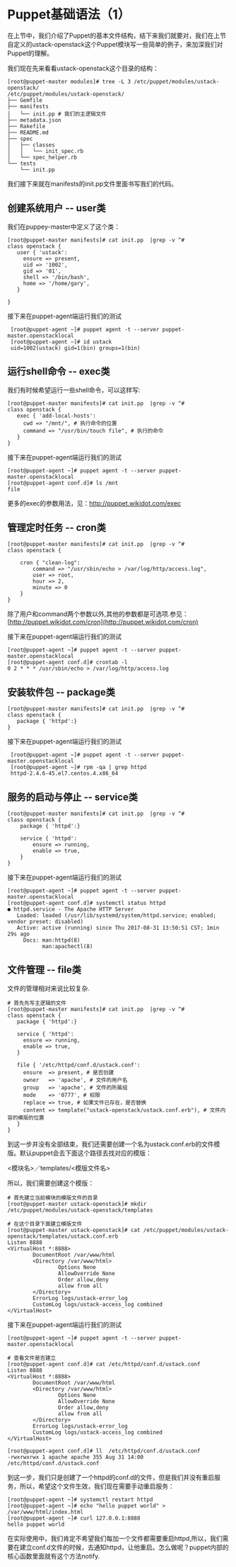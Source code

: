 # Puppet基础语法（1）

在上节中，我们介绍了Puppet的基本文件结构，结下来我们就要对，我们在上节自定义的ustack-openstack这个Puppet模块写一些简单的例子，来加深我们对Puppet的理解。

我们现在先来看看ustack-openstack这个目录的结构：

```
[root@puppet-master modules]# tree -L 3 /etc/puppet/modules/ustack-openstack/
/etc/puppet/modules/ustack-openstack/
├── Gemfile
├── manifests
│   └── init.pp # 我们的主逻辑文件
├── metadata.json
├── Rakefile
├── README.md
├── spec
│   ├── classes
│   │   └── init_spec.rb
│   └── spec_helper.rb
└── tests
    └── init.pp
```

我们接下来就在manifests的init.pp文件里面书写我们的代码。

## 创建系统用户 -- user类

我们在puppey-master中定义了这个类：

```
[root@puppet-master manifests]# cat init.pp  |grep -v ^#
class openstack {
   user { 'ustack':
     ensure => present,
     uid => '1002',
     gid => '01',
     shell => '/bin/bash',
     home => '/home/gary',
   }

}
```

接下来在puppet-agent端运行我们的测试

```
 [root@puppet-agent ~]# puppet agent -t --server puppet-master.openstacklocal
 [root@puppet-agent ~]# id ustack
 uid=1002(ustack) gid=1(bin) groups=1(bin)
```

## 运行shell命令 -- exec类

我们有时候希望运行一些shell命令，可以这样写:

```
[root@puppet-master manifests]# cat init.pp  |grep -v ^#
class openstack {
   exec { 'add-local-hosts':
     cwd => "/mnt/", # 执行命令的位置
     command => "/usr/bin/touch file", # 执行的命令
   }
}
```

接下来在puppet-agent端运行我们的测试

```
[root@puppet-agent ~]# puppet agent -t --server puppet-master.openstacklocal
[root@puppet-agent conf.d]# ls /mnt
file
```

更多的exec的参数用法，见：http://puppet.wikidot.com/exec

## 管理定时任务 -- cron类

```
[root@puppet-master manifests]# cat init.pp  |grep -v ^#
class openstack {

    cron { "clean-log":
        command => "/usr/sbin/echo > /var/log/http/access.log",
        user => root,
        hour => 2,
        minute => 0
    }
}
```

除了用户和command两个参数以外,其他的参数都是可选项.参见：[http://puppet.wikidot.com/cron](http://puppet.wikidot.com/cron)

接下来在puppet-agent端运行我们的测试

```
[root@puppet-agent ~]# puppet agent -t --server puppet-master.openstacklocal
[root@puppet-agent conf.d]# crontab -l
0 2 * * * /usr/sbin/echo > /var/log/http/access.log
```

## 安装软件包 --  package类

```
[root@puppet-master manifests]# cat init.pp  |grep -v ^#
class openstack {
   package { 'httpd':}
}
```

接下来在puppet-agent端运行我们的测试

```
 [root@puppet-agent ~]# puppet agent -t --server puppet-master.openstacklocal
 [root@puppet-agent ~]# rpm -qa | grep httpd
 httpd-2.4.6-45.el7.centos.4.x86_64
```

## 服务的启动与停止 -- service类

```
[root@puppet-master manifests]# cat init.pp  |grep -v ^#
class openstack {
    package { 'httpd':}

    service { 'httpd':
        ensure => running,
        enable => true,
    }
}
```

接下来在puppet-agent端运行我们的测试

```
[root@puppet-agent ~]# puppet agent -t --server puppet-master.openstacklocal
[root@puppet-agent conf.d]# systemctl status httpd
● httpd.service - The Apache HTTP Server
   Loaded: loaded (/usr/lib/systemd/system/httpd.service; enabled; vendor preset: disabled)
   Active: active (running) since Thu 2017-08-31 13:50:51 CST; 1min 29s ago
     Docs: man:httpd(8)
           man:apachectl(8)
```

## 文件管理 -- file类

文件的管理相对来说比较复杂.

```
# 首先先写主逻辑的文件
[root@puppet-master manifests]# cat init.pp  |grep -v ^#
class openstack {
   package { 'httpd':}

   service { 'httpd':
     ensure => running,
     enable => true,
   }

   file { '/etc/httpd/conf.d/ustack.conf':
     ensure  => present, # 是否创建
     owner   => 'apache', # 文件的用户名
     group   => 'apache', # 文件的所属组
     mode    => '0777', # 权限
     replace => true, # 如果文件已存在，是否替换
     content => template("ustack-openstack/ustack.conf.erb"), # 文件内容的模版的位置
   }
}
```

到这一步并没有全部结束，我们还需要创建一个名为ustack.conf.erb的文件模版。默认puppet会去下面这个路径去找对应的模版：

&lt;模块名&gt;／templates/&lt;模版文件名&gt;

所以，我们需要创建这个模版：

```
# 首先建立当前模块的模版文件的目录
[root@puppet-master ustack-openstack]# mkdir /etc/puppet/modules/ustack-openstack/templates

# 在这个目录下面建立模版文件
[root@puppet-master ustack-openstack]# cat /etc/puppet/modules/ustack-openstack/templates/ustack.conf.erb
Listen 8888
<VirtualHost *:8888>
        DocumentRoot /var/www/html
        <Directory /var/www/html>
                Options None
                AllowOverride None
                Order allow,deny
                allow from all
        </Directory>
        ErrorLog logs/ustack-error_log
        CustomLog logs/ustack-access_log combined
</VirtualHost>
```

接下来在puppet-agent端运行我们的测试

```
[root@puppet-agent ~]# puppet agent -t --server puppet-master.openstacklocal

# 查看文件是否建立
[root@puppet-agent conf.d]# cat /etc/httpd/conf.d/ustack.conf
Listen 8888
<VirtualHost *:8888>
        DocumentRoot /var/www/html
        <Directory /var/www/html>
                Options None
                AllowOverride None
                Order allow,deny
                allow from all
        </Directory>
        ErrorLog logs/ustack-error_log
        CustomLog logs/ustack-access_log combined
</VirtualHost>

[root@puppet-agent conf.d]# ll  /etc/httpd/conf.d/ustack.conf
-rwxrwxrwx 1 apache apache 355 Aug 31 14:00 /etc/httpd/conf.d/ustack.conf
```

到这一步，我们只是创建了一个httpd的conf.d的文件，但是我们并没有重启服务，所以，希望这个文件生效，我们现在需要手动重启服务：

```
[root@puppet-agent ~]# systemctl restart httpd
[root@puppet-agent ~]# echo "hello puppet world" > /var/www/html/index.html
[root@puppet-agent ~]# curl 127.0.0.1:8888
hello puppet world
```

在实际使用中，我们肯定不希望我们每加一个文件都需要重启httpd,所以，我们需要在建立conf.d文件的时候，去通知httpd，让他重启。怎么做呢？puppet内部的核心函数里面就有这个方法notify.

